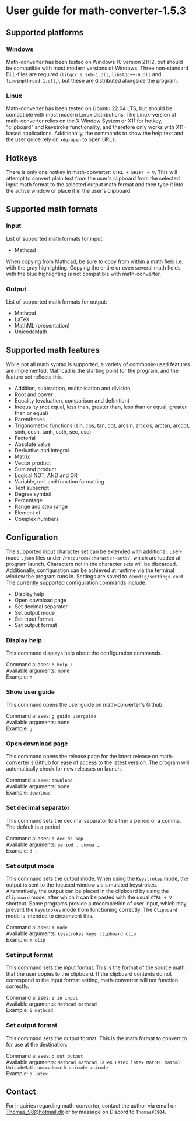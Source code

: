 # User guide for math-converter-1.5.3

## Supported platforms

### Windows

Math-converter has been tested on Windows 10 version 21H2, but should be compatible with most modern versions of Windows. Three non-standard DLL-files are required (`libgcc_s_seh-1.dll`, `libstdc++-6.dll` and `libwinpthread-1.dll`,), but these are distributed alongside the program.

### Linux

Math-converter has been tested on Ubuntu 22.04 LTS, but should be compatible with most modern Linux distributions. The Linux-version of math-converter relies on the X Window System or X11 for hotkey, "clipboard" and keystroke functionality, and therefore only works with X11-based applications. Additionally, the commands to show the help text and the user guide rely on `xdg-open` to open URLs.

## Hotkeys

There is only one hotkey in math-converter: `CTRL + SHIFT + V`. This will attempt to convert plain text from the user's clipboard from the selected input math format to the selected output math format and then type it into the active window or place it in the user's clipboard.

## Supported math formats

### Input

List of supported math formats for input:

- Mathcad

When copying from Mathcad, be sure to copy from within a math field i.e. with the gray highlighting. Copying the entire or even several math fields with the blue highlighting is not compatible with math-converter.

### Output

List of supported math formats for output:

- Mathcad
- LaTeX
- MathML (presentation)
- UnicodeMath

## Supported math features

While not all math syntax is supported, a variety of commonly-used features are implemented. Mathcad is the starting point for the program, and the feature set reflects this.

- Addition, subtraction, multiplication and division
- Root and power
- Equality (evaluation, comparison and definition)
- Inequality (not equal, less than, greater than, less than or equal, greater than or equal)
- Parentheses
- Trigonometric functions (sin, cos, tan, cot, arcsin, arccos, arctan, arccot, sinh, cosh, tanh, coth, sec, csc)
- Factorial
- Absolute value
- Derivative and integral
- Matrix
- Vector product
- Sum and product
- Logical NOT, AND and OR
- Variable, unit and function formatting
- Text subscript
- Degree symbol
- Percentage
- Range and step range
- Element of
- Complex numbers

## Configuration

The supported input character set can be extended with additional, user-made `.json` files under `/resources/character-sets/`, which are loaded at program launch. Characters not in the character sets will be discarded. Additionally, configuration can be achieved at runtime via the terminal window the program runs in. Settings are saved to `/config/settings.conf`. The currently supported configuration commands include:

- Display help
- Open download page
- Set decimal separator
- Set output mode
- Set input format
- Set output format

### Display help

This command displays help about the configuration commands.

Command aliases: `h help ?`<br>
Available arguments: none<br>
Example: `h`

### Show user guide

This command opens the user guide on math-converter's Github.

Command aliases: `g guide userguide`<br>
Available arguments: none<br>
Example: `g`

### Open download page

This command opens the release page for the latest release on math-converter's Github for ease of access to the latest version. The program will automatically check for new releases on launch.

Command aliases: `download`<br>
Available arguments: none<br>
Example: `download`

### Set decimal separator

This command sets the decimal separator to either a period or a comma. The default is a period.

Command aliases: `d dec ds sep`<br>
Available arguments: `period . comma ,`<br>
Example: `d ,`

### Set output mode

This command sets the output mode. When using the `Keystrokes` mode, the output is sent to the focused window via simulated keystrokes. Alternatively, the output can be placed in the clipboard by using the `Clipboard` mode, after which it can be pasted with the usual `CTRL + V` shortcut. Some programs provide autocompletion of user input, which may prevent the `Keystrokes` mode from functioning correctly. The `Clipboard` mode is intended to circumvent this.

Command aliases: `m mode`<br>
Available arguments: `keystrokes keys clipboard clip`<br>
Example: `m clip`

### Set input format

This command sets the input format. This is the format of the source math that the user copies to the clipboard. If the clipboard contents do not correspond to the input format setting, math-converter will not function correctly. 

Command aliases: `i in input`<br>
Available arguments: `Mathcad mathcad`<br>
Example: `i mathcad`

### Set output format

This command sets the output format. This is the math format to convert to for use at the destination.

Command aliases: `o out output`<br>
Available arguments: `Mathcad mathcad LaTeX Latex latex MathML mathml UnicodeMath unicodemath Unicode unicode`<br>
Example: `o latex`

## Contact

For inquiries regarding math-converter, contact the author via email on [Thomas_98@hotmail.dk](mailto:Thomas_98@hotmail.dk) or by message on Discord to `Thomas#5904`.